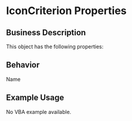 # IconCriterion Properties

## Business Description
This object has the following properties:

## Behavior
Name

## Example Usage
No VBA example available.